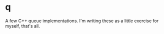 # q

A few C++ queue implementations. I'm writing these as a little exercise for myself, that's all. 
